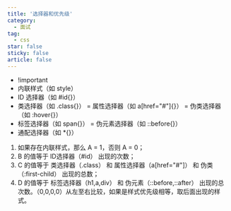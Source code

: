 ```yaml
---
title: '选择器和优先级'
category:
  - 面试
tag:
  - css
star: false
sticky: false  
article: false
---
```


- !important
- 内联样式（如 style）
- ID 选择器（如 #id{}）
- 类选择器（如 .class{}） = 属性选择器（如 a[href="#"]{}） = 伪类选择器（如 :hover{}）
- 标签选择器（如 span{}） = 伪元素选择器（如 ::before{}）
- 通配选择器（如 *{}）

1. 如果存在内联样式，那么 A = 1，否则 A = 0；
2. B 的值等于 ID选择器（#id） 出现的次数；
3. C 的值等于 类选择器（.class） 和 属性选择器（a[href="#"]） 和 伪类（:first-child） 出现的总数；
4. D 的值等于 标签选择器（h1,a,div） 和 伪元素（::before,::after） 出现的总次数。（0,0,0,0）从左至右比较，如果是样式优先级相等，取后面出现的样式。